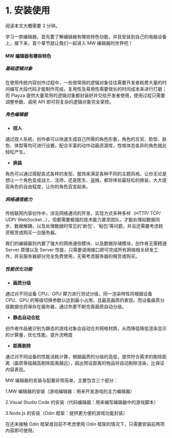 # 1. 安装使用

阅读本文大概需要 3 分钟。

学习一款编辑器，首先要了解编辑器有哪些特色功能，并且安装到自己的电脑设备上，接下来，首个章节就让我们一起进入 MW 编辑器的世界吧！

#### MW 编辑器有哪些特色

##### 基础逻辑对象

在使用传统内容创作过程中，一些很常用的逻辑对象往往需要开发者耗费大量的时间编写大段代码才能制作完成，复用性及易用性需要很长的时间成本来进行打磨；而 Playza 提供大量常用的逻辑对象都封装好并交给开发者使用，使用过程只需要调整参数、调用 API 即可将复杂的逻辑对象完全掌控。

##### 角色编辑器

- <strong>捏人</strong>

通过捏人系统，创作者可以快速生成自己所需的角色形象，角色的五官、脸型、肤色、体型等均可进行设置，配合丰富的动作动画资源库，性格体态各异的角色就此轻松产生。

- <strong>换装</strong>

角色可以通过搭配各式各样的发型、服饰来满足各种不同的主题风格。让你无论是想让一个角色变成战士、法师，还是医生、盗贼，都将体验最轻松的换装，大大提高角色的自由程度，让你的角色百变起来。

##### 网络通信能力

传统联网内容创作中，涉及网络通讯的开发，实现方式多种多样（HTTP/ TCP/ UDP/ WebSocket...），但都需要极强的技术能力甚至团队，才能处理如数据同步、数据解耦，以及处理数据时常见的'断包'、'粘包'等问题，并且还需要考虑耗资租赁或购买一台服务器。

我们的编辑器则内置了强大的网络通信模块、以及数据存储模块，创作者无需精通 Server 原理以及 Server 性能，只需要调用接口即可完成所有网络相关研发工作，并且服务器部分完全免费使用，无需考虑服务器的租赁或购买。

##### 性能优化功能

- <strong>画质分级</strong>

通过对不同设备 CPU、GPU 算力进行测试分级，同一渲染特性将根据设备 CPU、GPU 的等级切换参数以达到最小占用，且最高画质的表现。而设备画质分级数据也将保存在服务器，通过热更不断完善画质自动分级。

- <strong>静态自动合批</strong>

创作者作品被识别为静态的游戏对象会自动合并网格材质，从而降低降低渲染显示的计算量，优化性能，提升流畅度

- <strong>距离剔除</strong>

通过对不同设备的性能消耗计算，根据画质的分级的高低，提供符合需求的剔除距离（画质等级越高剔除距离越远），超出预设距离的物品将自动剔除渲染，比保证内容表现。

MW 编辑器的安装与配置非常简单，主要包含三个部分：

1.MW 编辑器的安装（游戏编辑器：用来开发游戏的主力编辑器）

2.Visual Studio Code 的安装（代码编辑器：用来编写编辑器中的游戏脚本）

3.Node.js 的安装（Odin 框架：提供更方便的游戏功能封装）

在还未接触 Odin 框架或目前不考虑使用 Odin 框架的情况下，只需要安装前两项内容即可使用。
